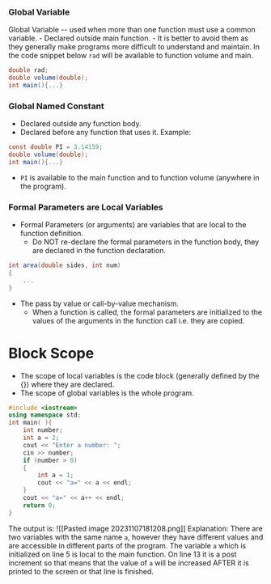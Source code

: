 
### Global Variable
Global Variable -- used when more than one function must use a common variable.
	- Declared outside main function.
	- It is better to avoid them as they generally make programs more difficult to understand and maintain.
In the code snippet below `rad` will be available to function volume and main.
``` CS
double rad;
double volume(double);
int main(){...}
```

### Global Named Constant
- Declared outside any function body.
- Declared before any function that uses it.
Example:
``` CS
const double PI = 3.14159;
double volume(double);
int main(){...}
```
- `PI` is available to the main function and to function volume (anywhere in the program).


### Formal Parameters are Local Variables
- Formal Parameters (or arguments) are variables that are local to the function definition.
	- Do NOT re-declare the formal parameters in the function body, they are declared in the function declaration.
``` CS
int area(double sides, int num)
{
	...
}
```
- The pass by value or call-by-value mechanism.
	- When a function is called, the formal parameters are initialized to the values of the arguments in the function call i.e. they are copied.

# Block Scope
- The scope of local variables is the code block (generally defined by the {}) where they are declared.
- The scope of global variables is the whole program.
``` CPP
#include <iostream>
using namespace std;
int main( ){
	int number;
	int a = 2;
	cout << "Enter a number: ";
	cin >> number;
	if (number > 0)
	{
		int a = 1;
		cout << "a=" << a << endl;
	}
	cout << "a=" << a++ << endl;
	return 0;
}
```
The output is:
![[Pasted image 20231107181208.png]]
Explanation:
There are two variables with the same name `a`, however they have different values and are accessible in different parts of the program. The variable `a` which is initialized on line 5 is local to the main function. On line 13 it is a post increment so that means that the value of `a` will be increased AFTER it is printed to the screen or that line is finished.

